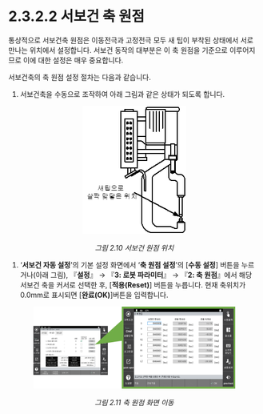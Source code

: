 ﻿# 2.3.2.2 서보건 축 원점

통상적으로 서보건축 원점은 이동전극과 고정전극 모두 새 팁이 부착된 상태에서 서로 만나는 위치에서 설정합니다. 서보건 동작의 대부분은 이 축 원점을 기준으로 이루어지므로 이에 대한 설정은 매우 중요합니다.

서보건축의 축 원점 설정 절차는 다음과 같습니다.

1) 서보건축을 수동으로 조작하여 아래 그림과 같은 상태가 되도록 합니다.

<p align="center">
 <img src="../../../_assets/image_19.png"></img>
 <em><p align="center">그림 2.10 서보건 원점 위치</p></em>
</p>

1) ‘**서보건 자동 설정**’의 기본 설정 화면에서 ‘**축 원점 설정**’의 \[**수동 설정**] 버튼을 누르거나(아래 그림), 『**설정**』 → 『**3: 로봇 파라미터**』 → 『**2: 축 원점**』에서 해당 서보건 축을 커서로 선택한 후, \[**적용(Reset)**] 버튼을 누릅니다. 현재 축위치가 0.0mm로 표시되면 \[**완료(OK)**]버튼을 입력합니다.


<p align="center">
 <img src="../../../_assets/image_80.png" width="80%"></img>
 <em><p align="center">그림 2.11 축 원점 화면 이동</p></em>
</p>

